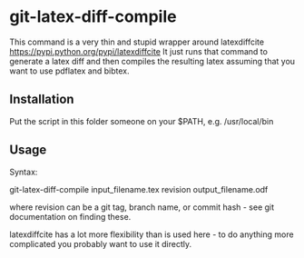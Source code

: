 # git-latex-diff-compile

This command is a very thin and stupid wrapper around latexdiffcite https://pypi.python.org/pypi/latexdiffcite
It just runs that command to generate a latex diff and then compiles the resulting latex assuming that you want to use pdflatex and bibtex.

## Installation

Put the script in this folder someone on your $PATH, e.g. /usr/local/bin

## Usage

Syntax:

git-latex-diff-compile   input_filename.tex   revision  output_filename.odf

where revision can be a git tag, branch name, or commit hash - see git documentation on finding these.

latexdiffcite has a lot more flexibility than is used here - to do anything more complicated you probably want to use it directly.
